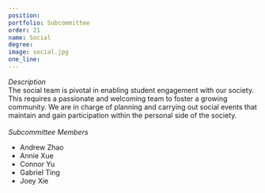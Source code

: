 ```yaml
---
position: 
portfolio: Subcommittee
order: 21
name: Social
degree: 
image: social.jpg
one_line:
---
```

*Description*
<br>
The social team is pivotal in enabling student engagement with our society. This requires a passionate and welcoming team to
foster a growing community. We are in charge of planning and carrying out social events that maintain and gain participation within
the personal side of the society.
<br><br>
*Subcommittee Members*
<br>
* Andrew Zhao
* Annie Xue
* Connor Yu
* Gabriel Ting
* Joey Xie
<br><br>